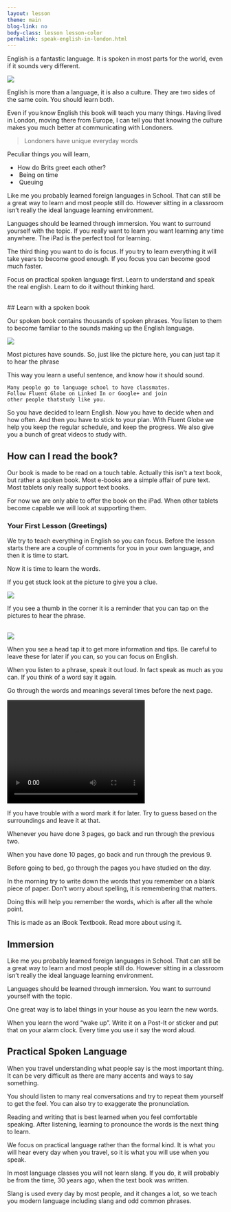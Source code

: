 ```yaml
---
layout: lesson
theme: main
blog-link: no
body-class: lesson lesson-color
permalink: speak-english-in-london.html
---
```


English is a fantastic language. It is spoken in most parts for the world, even if it sounds very different.

<img class="right-side" src="/assets/english-cup.jpg" onclick="Resolver('page::player::').setSrc('/assets/copper-likes-cuppa.mp3'); Resolver('page::player::').play();">

English is more than a language, it is also a culture. They are two sides of the same coin. You should learn both.

Even if you know English this book will teach you many things.
Having lived in London, moving there from Europe, I can tell you that knowing the culture makes you much better at communicating with Londoners.

<blockquote>Londoners have unique everyday words</blockquote>

Peculiar things you will learn,

* How do Brits greet each other?​
*  Being on time
* ​ Queuing​  

Like me you probably learned foreign languages in School. That can still be a great way to learn and most people still do. However sitting in a classroom isn’t really the ideal language learning environment.

Languages should be learned through immersion. You want to surround yourself with the topic. 
If you really want to learn you want learning any time anywhere.
The iPad is the perfect tool for learning.


The third thing you want to do is focus. If you try to learn everything it will take years to become good enough. If you focus you can become good much faster.

Focus on practical spoken language first. Learn to understand and speak the real english. 
Learn to do it without thinking hard.


<br class="column">
## Learn with a spoken book

Our spoken book contains thousands of spoken phrases. 
You listen to them to become familiar to the sounds making up the English language.

<img class="right-side" src="/assets/book-glasses.jpg" onclick="Resolver('page::player::').setSrc('/assets/i-dont-eat-nuts.mp3'); Resolver('page::player::').play();">

Most pictures have sounds. So, just like the picture here, you can just tap it to hear the phrase

This way you learn a useful sentence, and know how it should sound.

    Many people go to language school to have classmates. 
    Follow Fluent Globe on Linked In or Google+ and join 
    other people thatstudy like you.

So you have decided to learn English. Now you have to decide when and how often.
And then you have to stick to your plan.
With Fluent Globe we help you keep the regular schedule, and keep the progress.
We also give you a bunch of great videos to study with.


## How can I read the book?

Our book is made to be read on a touch table. Actually this isn't a text book, but rather a spoken book. Most e-books are a simple affair of pure text. Most tablets only really support text books.

For now we are only able to offer the book on the iPad. When other
tablets become capable we will look at supporting them.



### Your First Lesson (Greetings)

We try to teach everything in English so you can focus. Before the lesson starts there are a couple of comments for you in your own language, and then it is time to start.

Now it is time to learn the words.

If you get stuck look at the picture to give you a clue.

<img class="left-side-70" src="/assets/thumbprint.jpg" onclick="Resolver('page::player::').setSrc('/assets/i-dont-eat-nuts.mp3'); Resolver('page::player::').play();">

If you see a thumb in the corner it is a reminder that you can tap on the pictures to hear the phrase. 

<br>

<img class="right-side-80" src="/assets/queen-spoken.png">

When you see a head tap it to get more information and tips. Be careful to leave these for later if you can, so you can focus on English.

When you listen to a phrase, speak it out loud. In fact speak as much as you can. If you think of a word say it again.

Go through the words and meanings several times before the next page. 

<video width="320" height="240" preload="none">
	<source type="video/quicktime" src="/assets/first-lesson.mov" /> 
</video>

If you have trouble with a word mark it for later. Try to guess based on the surroundings and leave it at that.

Whenever you have done 3 pages, go back and run through the previous two.

When you have done 10 pages, go back and run through the previous 9.

Before going to bed, go through the pages you have studied on the day.

In the morning try to write down the words that you remember on a blank piece of paper.
Don't worry about spelling, it is remembering that matters.

Doing this will help you remember the words, which is after all the whole point.

This is made as an iBook Textbook. Read more about using it.





## Immersion

Like me you probably learned foreign languages in School. That can still be a great way to learn and most people still do. However sitting in a classroom isn’t really the ideal language learning environment.

Languages should be learned through immersion. You want to surround yourself with the topic.

One great way is to label things in your house as you learn the new words. 

When you learn the word “wake up”. Write it on a Post-It or sticker and put that on your alarm clock. Every time you use it say the word aloud.

## Practical Spoken Language

When you travel understanding what people say is the most important thing. It can be very difficult as there are many accents and ways to say something.

You should listen to many real conversations and try to repeat them yourself to get the feel. You can also try to exaggerate the pronunciation.

Reading and writing that is best learned when you feel comfortable speaking. After listening, learning to pronounce the words is the next thing to learn.

We focus on practical language rather than the formal kind. It is what you will hear every day when you travel, so it is what you will use when you speak.

In most language classes you will not learn slang. If you do, it will probably be from the time, 30 years ago, when the text book was written.

Slang is used every day by most people, and it changes a lot, so we teach you modern language including slang and odd common phrases.
